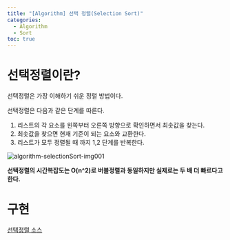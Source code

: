 ```yaml
---
title: "[Algorithm] 선택 정렬(Selection Sort)"
categories: 
  - Algorithm
  - Sort
toc: true
---
```


# 선택정렬이란?

선택정렬은 가장 이해하기 쉬운 정렬 방법이다.

선택정렬은 다음과 같은 단계를 따른다.

1. 리스트의 각 요소를 왼쪽부터 오른쪽 방향으로 확인하면서 최솟값을 찾는다.
2. 최솟값을 찾으면 현재 기준이 되는 요소와 교환한다.
3. 리스트가 모두 정렬될 때 까지 1,2 단계를 반복한다.

![algorithm-selectionSort-img001]({{site.url}}/assets/images/algorithm-selectionSort-img001.png)

**선택정렬의 시간복잡도는 O(n^2)로 버블정렬과 동일하지만 실제로는 두 배 더 빠르다고한다.**

# 구현

[선택정렬 소스](https://github.com/ironring9/data_structure_by_js/blob/master/SelectionSort.js)
